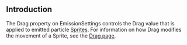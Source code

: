 ## Introduction

The Drag property on EmissionSettings controls the Drag value that is applied to emitted particle [Sprites](/frb/docs/index.php?title=FlatRedBall.Sprite "FlatRedBall.Sprite"). For information on how Drag modifies the movement of a Sprite, see the [Drag page](/frb/docs/index.php?title=FlatRedBall.PositionedObject.Drag "FlatRedBall.PositionedObject.Drag").
